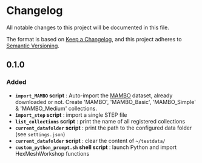 # Changelog

All notable changes to this project will be documented in this file.

The format is based on [Keep a Changelog](https://keepachangelog.com/en/1.0.0/),
and this project adheres to [Semantic Versioning](https://semver.org/spec/v2.0.0.html).

## 0.1.0

### Added

- **`import_MAMBO` script** : Auto-import the [MAMBO](https://gitlab.com/franck.ledoux/mambo) dataset, already downloaded or not. Create 'MAMBO', 'MAMBO_Basic', 'MAMBO_Simple' & 'MAMBO_Medium' collections.
- **`import_step` script** : import a single STEP file
- **`list_collections` script** : print the name of all registered collections
- **`current_datafolder` script** : print the path to the configured data folder (see `settings.json`)
- **`current_datafolder` script** : clear the content of `~/testdata/`
- **`custom_python_prompt.sh` shell script** : launch Python and import HexMeshWorkshop functions